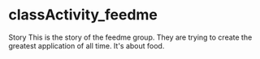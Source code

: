 # classActivity_feedme
Story
This is the story of the feedme group. They are trying to create the greatest
application of all time. It's about food.
